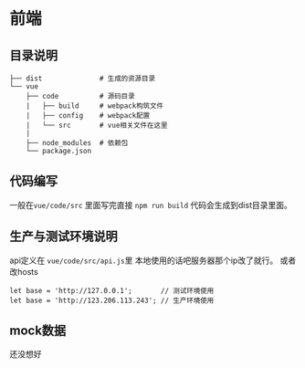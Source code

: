 # 前端

## 目录说明
```
├── dist              # 生成的资源目录
└── vue
    ├── code          # 源码目录
    |   ├── build     # webpack构筑文件
    |   ├── config    # webpack配置
    |   └── src       # vue相关文件在这里
    |
    ├── node_modules  # 依赖包
    └── package.json
```
## 代码编写
一般在`vue/code/src` 里面写完直接 `npm run build` 代码会生成到dist目录里面。

## 生产与测试环境说明
api定义在 `vue/code/src/api.js`里
本地使用的话吧服务器那个ip改了就行。
或者改hosts
```
let base = 'http://127.0.0.1';       // 测试环境使用
let base = 'http://123.206.113.243'; // 生产环境使用
```
## mock数据
还没想好


